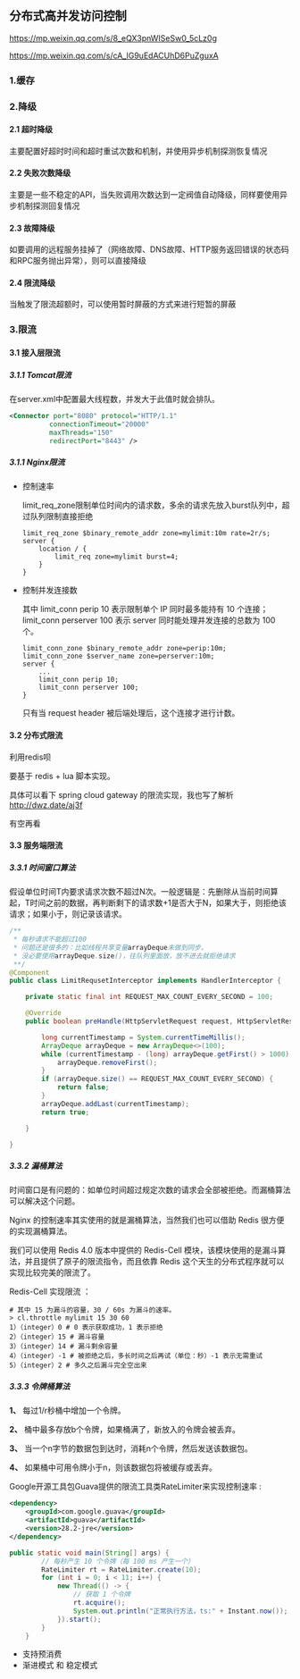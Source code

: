 ## 分布式高并发访问控制

https://mp.weixin.qq.com/s/8_eQX3pnWISeSw0_5cLz0g

https://mp.weixin.qq.com/s/cA_lG9uEdACUhD6PuZguxA

### 1.缓存



### 2.降级

#### 2.1 超时降级

 主要配置好超时时间和超时重试次数和机制，并使用异步机制探测恢复情况 

#### 2.2 失败次数降级

 主要是一些不稳定的API，当失败调用次数达到一定阀值自动降级，同样要使用异步机制探测回复情况 

#### 2.3 故障降级

 如要调用的远程服务挂掉了（网络故障、DNS故障、HTTP服务返回错误的状态码和RPC服务抛出异常），则可以直接降级 

#### 2.4 限流降级

 当触发了限流超额时，可以使用暂时屏蔽的方式来进行短暂的屏蔽 

### 3.限流

#### 3.1 接入层限流

##### 3.1.1 Tomcat限流

在server.xml中配置最大线程数，并发大于此值时就会排队。

```xml
<Connector port="8080" protocol="HTTP/1.1"
          connectionTimeout="20000"
          maxThreads="150"
          redirectPort="8443" />
```

##### 3.1.1 Nginx限流

- 控制速率

  limit_req_zone限制单位时间内的请求数，多余的请求先放入burst队列中，超过队列限制直接拒绝

  ```nginx
  limit_req_zone $binary_remote_addr zone=mylimit:10m rate=2r/s;
  server { 
      location / { 
          limit_req zone=mylimit burst=4;
      }
  }
  ```

- 控制并发连接数

   其中 limit_conn perip 10 表示限制单个 IP 同时最多能持有 10 个连接；limit_conn perserver 100 表示 server 同时能处理并发连接的总数为 100 个。 

  ```nginx
  limit_conn_zone $binary_remote_addr zone=perip:10m;
  limit_conn_zone $server_name zone=perserver:10m;
  server {
      ...
      limit_conn perip 10;
      limit_conn perserver 100;
  }
  ```

   只有当 request header 被后端处理后，这个连接才进行计数。 

#### 3.2 分布式限流

利用redis呗

 要基于 redis + lua 脚本实现。 

具体可以看下 spring cloud gateway 的限流实现，我也写了解析 http://dwz.date/aj3f 

有空再看

#### 3.3 服务端限流

##### 3.3.1 时间窗口算法

假设单位时间T内要求请求次数不超过N次。一般逻辑是：先删除从当前时间算起，T时间之前的数据，再判断剩下的请求数+1是否大于N，如果大于，则拒绝该请求；如果小于，则记录该请求。

```java
/**
 * 每秒请求不能超过100
 * 问题还是很多的：比如线程共享变量arrayDeque未做到同步，
 * 没必要使用arrayDeque.size()，往队列里面放，放不进去就拒绝请求
 **/
@Component
public class LimitRequsetInterceptor implements HandlerInterceptor {

    private static final int REQUEST_MAX_COUNT_EVERY_SECOND = 100;

    @Override
    public boolean preHandle(HttpServletRequest request, HttpServletResponse response, Object handler) throws Exception {

        long currentTimestamp = System.currentTimeMillis();
        ArrayDeque arrayDeque = new ArrayDeque<>(100);
        while (currentTimestamp - (long) arrayDeque.getFirst() > 1000) {
            arrayDeque.removeFirst();
        }
        if (arrayDeque.size() == REQUEST_MAX_COUNT_EVERY_SECOND) {
            return false;
        }
        arrayDeque.addLast(currentTimestamp);
        return true;

    }

}
```

##### 3.3.2 漏桶算法

时间窗口是有问题的：如单位时间超过规定次数的请求会全部被拒绝。而漏桶算法可以解决这个问题。

Nginx 的控制速率其实使用的就是漏桶算法，当然我们也可以借助 Redis 很方便的实现漏桶算法。

我们可以使用 Redis 4.0 版本中提供的 Redis-Cell 模块，该模块使用的是漏斗算法，并且提供了原子的限流指令，而且依靠 Redis 这个天生的分布式程序就可以实现比较完美的限流了。

 Redis-Cell 实现限流 ：

```shell
# 其中 15 为漏斗的容量，30 / 60s 为漏斗的速率。
> cl.throttle mylimit 15 30 60
1）（integer）0 # 0 表示获取成功，1 表示拒绝
2）（integer）15 # 漏斗容量
3）（integer）14 # 漏斗剩余容量
4）（integer）-1 # 被拒绝之后，多长时间之后再试（单位：秒）-1 表示无需重试
5）（integer）2 # 多久之后漏斗完全空出来
```



##### 3.3.3 令牌桶算法

**1、** 每过1/r秒桶中增加一个令牌。

**2、** 桶中最多存放b个令牌，如果桶满了，新放入的令牌会被丢弃。

**3、** 当一个n字节的数据包到达时，消耗n个令牌，然后发送该数据包。

**4、** 如果桶中可用令牌小于n，则该数据包将被缓存或丢弃。

 Google开源工具包Guava提供的限流工具类RateLimiter来实现控制速率 :

```xml
<dependency>
    <groupId>com.google.guava</groupId>
    <artifactId>guava</artifactId>
    <version>28.2-jre</version>
</dependency>
```

```java
public static void main(String[] args) {
        // 每秒产生 10 个令牌（每 100 ms 产生一个）
        RateLimiter rt = RateLimiter.create(10);
        for (int i = 0; i < 11; i++) {
            new Thread(() -> {
                // 获取 1 个令牌
                rt.acquire();
                System.out.println("正常执行方法，ts:" + Instant.now());
            }).start();
        }
    }
```

- 支持预消费
- 渐进模式 和 稳定模式 